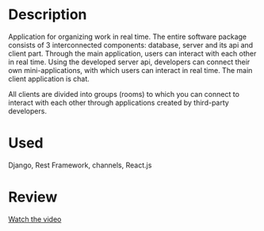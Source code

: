 # Description

Application for organizing work in real time. The entire software package consists of 3 interconnected components: database, server and its api and client part. Through the main application, users can interact with each other in real time. Using the developed server api, developers can connect their own mini-applications, with which users can interact in real time. The main client application is chat.

All clients are divided into groups (rooms) to which you can connect to interact with each other through applications created by third-party developers.

# Used

Django, Rest Framework, channels, React.js

# Review

[Watch the video](https://youtu.be/e9YFOei1gbw)
